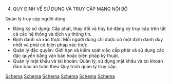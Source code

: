 4. QUY ĐỊNH VỀ SỬ DỤNG VÀ TRUY CẬP MẠNG NỘI BỘ

Quản lý truy cập người dùng
*   Đăng ký sử dụng: Cấp phát, thay đổi và hủy bỏ đăng ký truy cập trên tất cả các hệ thống và dịch vụ thông tin.
*   Định danh và xác thực: Mỗi người dùng chỉ được có một định danh duy nhất và phải có biện pháp xác thực.
*   Quản lý đặc quyền: Giới hạn và kiểm soát việc cấp phát và sử dụng các đặc quyền bằng văn bản hoặc biện pháp kỹ thuật.
*   Quản lý mật khẩu và tài khoản: Quản lý, sử dụng mật khẩu và tài khoản đảm bảo an toàn theo Quy trình quản lý truy cập.

[Schema](page_37_img_0.png)
[Schema](page_37_img_1.png)
[Schema](page_37_img_2.png)
[Schema](page_37_img_3.png)
[Schema](page_37_img_4.png)
[Schema](page_37_img_5.png)
